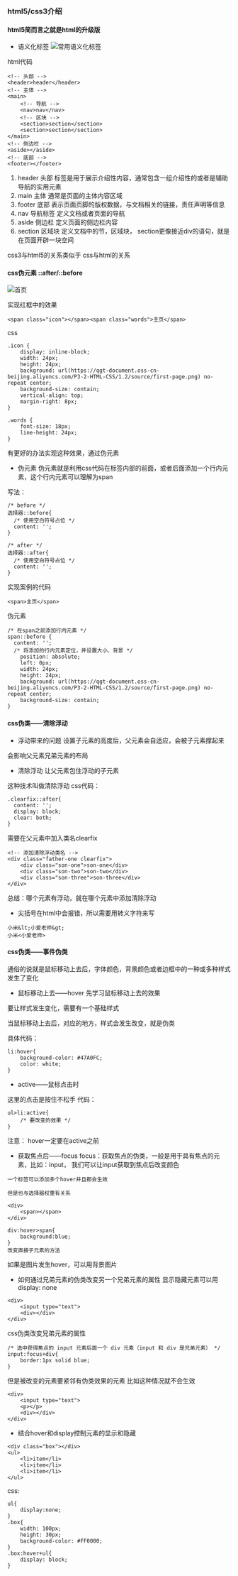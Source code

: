 ### html5/css3介绍
#### html5简而言之就是html的升级版
+ 语义化标签
![常用语义化标签](https://qgt-document.oss-cn-beijing.aliyuncs.com/P3-2-HTML-CSS/1.1/courseware/%E8%AF%AD%E4%B9%89%E5%8C%96%E6%A0%87%E7%AD%BE2.png?x-oss-process=image/resize,w_800/watermark,image_d2F0ZXJtYXNrLnBuZz94LW9zcy1wcm9jZXNzPWltYWdlL3Jlc2l6ZSx3XzEwMA==,t_60,g_se,x_10,y_10)

html代码
```
<!-- 头部 -->
<header>header</header>
<!-- 主体 -->
<main>
    <!-- 导航 -->
    <nav>nav</nav>
    <!-- 区块 -->
    <section>section</section>
    <section>section</section>
</main>
<!-- 侧边栏 -->
<aside></aside>
<!-- 底部 -->
<footer></footer>
```

  1. header 头部
  标签是用于展示介绍性内容，通常包含一组介绍性的或者是辅助导航的实用元素
  1. main 主体
  通常是页面的主体内容区域
  1. footer 底部
  表示页面页脚的版权数据，与文档相关的链接，责任声明等信息
  1. nav 导航标签
  定义文档或者页面的导航
  1. aside 侧边栏
  定义页面的侧边栏内容
  1. section 区域块
  定义文档中的节，区域块， section更像接近div的语句，就是在页面开辟一块空间

css3与html5的关系类似于 css与html的关系
#### css伪元素 ::after/::before
![首页](https://qgt-document.oss-cn-beijing.aliyuncs.com/P3-2-HTML-CSS/1.2/f2-2-1-%E5%BE%AE%E5%8D%9A%E5%A4%B4%E9%83%A8.png?x-oss-process=image/resize,w_800/watermark,image_d2F0ZXJtYXNrLnBuZz94LW9zcy1wcm9jZXNzPWltYWdlL3Jlc2l6ZSx3XzEwMA==,t_60,g_se,x_10,y_10)

实现红框中的效果

```
<span class="icon"></span><span class="words">主页</span>
```
css
```
.icon {
    display: inline-block;
    width: 24px;
    height: 24px;
    background: url(https://qgt-document.oss-cn-beijing.aliyuncs.com/P3-2-HTML-CSS/1.2/source/first-page.png) no-repeat center;
    background-size: contain;
    vertical-align: top;
    margin-right: 8px;
}

.words {
    font-size: 18px;
    line-height: 24px;
}
```
有更好的办法实现这种效果，通过伪元素
+ 伪元素
伪元素就是利用css代码在标签内部的前面，或者后面添加一个行内元素，这个行内元素可以理解为span

写法：
```
/* before */
选择器::before{
  /* 使用空白符号占位 */
  content: '';
}

/* after */
选择器::after{
  /* 使用空白符号占位 */
  content: '';
}
```

实现案例的代码
```
<span>主页</span>
```
伪元素
```
/* 在span之前添加行内元素 */
span::before {
  content: '';
  /* 将添加的行内元素定位，并设置大小、背景 */
    position: absolute;
    left: 0px;
    width: 24px;
    height: 24px;
    background: url(https://qgt-document.oss-cn-beijing.aliyuncs.com/P3-2-HTML-CSS/1.2/source/first-page.png) no-repeat center;
    background-size: contain;
}
```

#### css伪类——清除浮动
+ 浮动带来的问题
设置子元素的高度后，父元素会自适应，会被子元素撑起来

会影响父元素兄弟元素的布局

+ 清除浮动
让父元素包住浮动的子元素

这种技术叫做清除浮动
css代码：
```
.clearfix::after{
  content: '';
  display: block;
  clear: both;
}
```
需要在父元素中加入类名clearfix
```
<!-- 添加清除浮动类名 -->
<div class="father-one clearfix">
    <div class="son-one">son-one</div>
    <div class="son-two">son-two</div>
    <div class="son-three">son-three</div>
</div>
```
总结：哪个元素有浮动，就在哪个元素中添加清除浮动

+ 尖括号在html中会报错，所以需要用转义字符来写
```
小米&lt;小爱老师&gt;
小米<小爱老师>
```

#### css伪类——事件伪类
通俗的说就是鼠标移动上去后，字体颜色，背景颜色或者边框中的一种或多种样式发生了变化

+ 鼠标移动上去——hover
先学习鼠标移动上去的效果

要让样式发生变化，需要有一个基础样式

当鼠标移动上去后，对应的地方，样式会发生改变，就是伪类

具体代码：
```
li:hover{
    background-color: #47A0FC;
    color: white;
}
```

+ active——鼠标点击时

这里的点击是按住不松手
代码：
```
ul>li:active{
    /* 要改变的效果 */
}
```

注意： hover一定要在active之前

+ 获取焦点后——focus
focus：获取焦点的伪类，一般是用于具有焦点的元素，比如：input，
我们可以让input获取到焦点后改变颜色


```
一个标签可以添加多个hover并且都会生效

但是也与选择器权重有关系

<div>
    <span></span>
</div>

div:hover>span{
    background:blue;
}
改变直接子元素的方法
```
如果是图片发生hover，可以用背景图片

+ 如何通过兄弟元素的伪类改变另一个兄弟元素的属性
显示隐藏元素可以用display: none
```
<div>
    <input type="text">
    <div></div>
</div>
```

css伪类改变兄弟元素的属性
```
/* 选中获得焦点的 input 元素后面一个 div 元素（input 和 div 是兄弟元素） */
input:focus+div{
    border:1px solid blue;
}
```
但是被改变的元素要紧邻有伪类效果的元素
比如这种情况就不会生效
```
<div>
    <input type="text">
    <p></p>
    <div></div>
</div>
```

+ 结合hover和display控制元素的显示和隐藏
```
<div class="box"></div>
<ul>
    <li>item</li>
    <li>item</li>
    <li>item</li>
</ul>
```
css:
```
ul{
    display:none;
}
.box{
    width: 100px;
    height: 30px;
    background-color: #FF0000;
}
.box:hover+ul{
    display: block;
}
```

